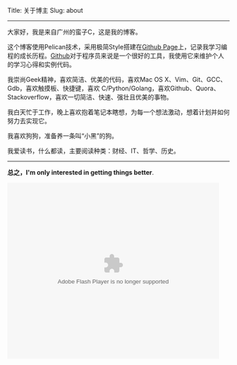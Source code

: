 Title: 关于博主
Slug: about
***

大家好，我是来自广州的蛮子C，这是我的博客。

这个博客使用Pelican技术，采用极简Style搭建在[Github Page][page]上，记录我学习编程的成长历程。[Github][github]对于程序员来说是一个很好的工具，我使用它来维护个人的学习心得和实例代码。

[page]:(http://yushanak.github.io/)
[github]:(https://github.com/yushanak)

我崇尚Geek精神，喜欢简洁、优美的代码，喜欢Mac OS X、Vim、Git、GCC、Gdb，喜欢触摸板、快捷键，喜欢 C/Python/Golang，喜欢Github、Quora、Stackoverflow，喜欢一切简洁、快速、强壮且优美的事物。

我白天忙于工作，晚上喜欢抱着笔记本瞎想，为每一个想法激动，想着计划并如何努力去实现它。

我喜欢狗狗，准备养一条叫“小黑”的狗。

我爱读书，什么都读，主要阅读种类：财经、IT、哲学、历史。


***

**总之，I'm only interested in getting things better**.

<embed src="http://static.youku.com/v1.0.0149/v/swf/loader.swf?VideoIDS=XMzExMzIxODA0&winType=adshow&isAutoPlay=true" quality="best" width="480" height="400" align="middle" allowScriptAccess="never"  allowNetworking="internal" type="application/x-shockwave-flash"></embed>